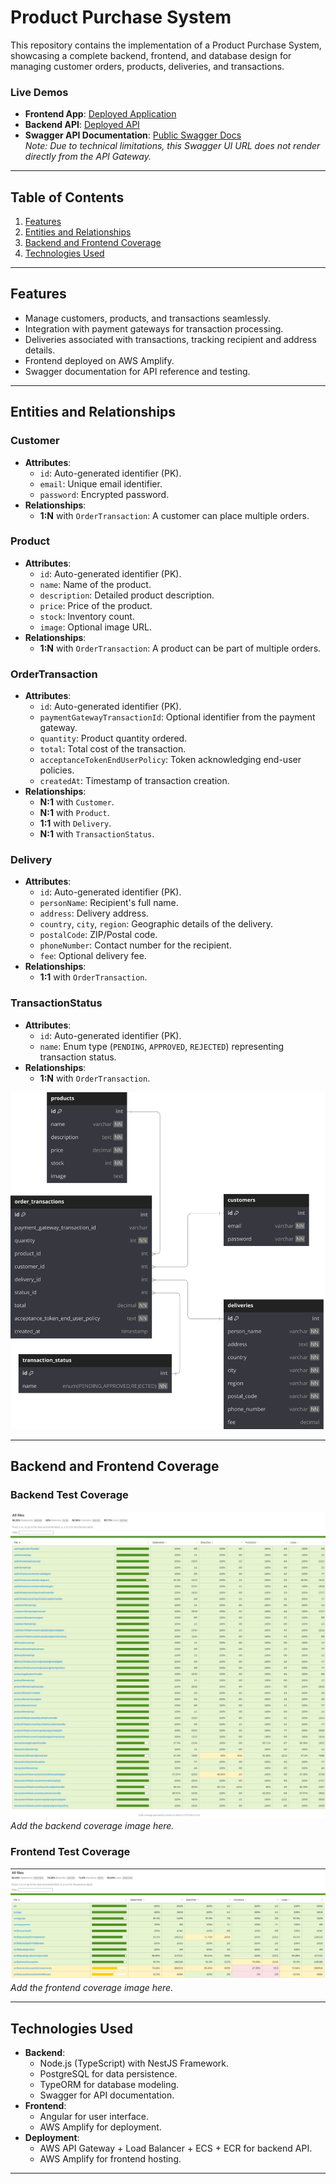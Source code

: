 # **Product Purchase System**  

This repository contains the implementation of a Product Purchase System, showcasing a complete backend, frontend, and database design for managing customer orders, products, deliveries, and transactions.  

### **Live Demos**
- **Frontend App**: [Deployed Application](https://main.d381bvjtxlf4rr.amplifyapp.com/)  
- **Backend API**: [Deployed API](https://77njmfiaib.execute-api.us-east-2.amazonaws.com/prod/)  
- **Swagger API Documentation**: [Public Swagger Docs](http://product-purchase-1442677237.us-east-2.elb.amazonaws.com/api)  
  *Note: Due to technical limitations, this Swagger UI URL does not render directly from the API Gateway.*

---

## **Table of Contents**
1. [Features](#features)
2. [Entities and Relationships](#entities-and-relationships)
3. [Backend and Frontend Coverage](#backend-and-frontend-coverage)
4. [Technologies Used](#technologies-used)

---

## **Features**
- Manage customers, products, and transactions seamlessly.
- Integration with payment gateways for transaction processing.
- Deliveries associated with transactions, tracking recipient and address details.
- Frontend deployed on AWS Amplify.
- Swagger documentation for API reference and testing.

---

## **Entities and Relationships**

### **Customer**
- **Attributes**:
  - `id`: Auto-generated identifier (PK).
  - `email`: Unique email identifier.
  - `password`: Encrypted password.
- **Relationships**:
  - **1:N** with `OrderTransaction`: A customer can place multiple orders.

### **Product**
- **Attributes**:
  - `id`: Auto-generated identifier (PK).
  - `name`: Name of the product.
  - `description`: Detailed product description.
  - `price`: Price of the product.
  - `stock`: Inventory count.
  - `image`: Optional image URL.
- **Relationships**:
  - **1:N** with `OrderTransaction`: A product can be part of multiple orders.

### **OrderTransaction**
- **Attributes**:
  - `id`: Auto-generated identifier (PK).
  - `paymentGatewayTransactionId`: Optional identifier from the payment gateway.
  - `quantity`: Product quantity ordered.
  - `total`: Total cost of the transaction.
  - `acceptanceTokenEndUserPolicy`: Token acknowledging end-user policies.
  - `createdAt`: Timestamp of transaction creation.
- **Relationships**:
  - **N:1** with `Customer`.
  - **N:1** with `Product`.
  - **1:1** with `Delivery`.
  - **N:1** with `TransactionStatus`.

### **Delivery**
- **Attributes**:
  - `id`: Auto-generated identifier (PK).
  - `personName`: Recipient's full name.
  - `address`: Delivery address.
  - `country`, `city`, `region`: Geographic details of the delivery.
  - `postalCode`: ZIP/Postal code.
  - `phoneNumber`: Contact number for the recipient.
  - `fee`: Optional delivery fee.
- **Relationships**:
  - **1:1** with `OrderTransaction`.

### **TransactionStatus**
- **Attributes**:
  - `id`: Auto-generated identifier (PK).
  - `name`: Enum type (`PENDING`, `APPROVED`, `REJECTED`) representing transaction status.
- **Relationships**:
  - **1:N** with `OrderTransaction`.


![Database Diagram](./img/DB%20Diagram.svg)

---

## **Backend and Frontend Coverage**
### **Backend Test Coverage**
![Backend Coverage](./img/Testing%20Backend.jpeg)  
*Add the backend coverage image here.*

### **Frontend Test Coverage**
![Frontend Coverage](./img/Testing%20Frontend.png)  
*Add the frontend coverage image here.*

---

## **Technologies Used**
- **Backend**: 
  - Node.js (TypeScript) with NestJS Framework.
  - PostgreSQL for data persistence.
  - TypeORM for database modeling.
  - Swagger for API documentation.
- **Frontend**:
  - Angular for user interface.
  - AWS Amplify for deployment.
- **Deployment**:
  - AWS API Gateway + Load Balancer + ECS + ECR for backend API.
  - AWS Amplify for frontend hosting.

---
